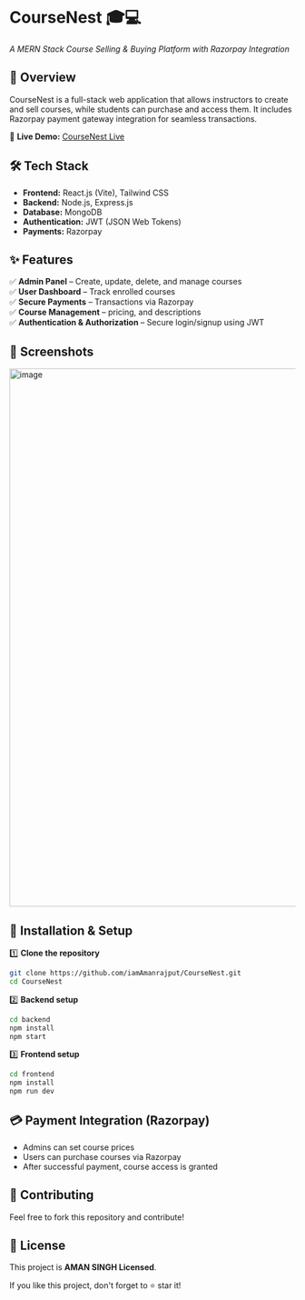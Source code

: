 # CourseNest 🎓💻  
_A MERN Stack Course Selling & Buying Platform with Razorpay Integration_

## 🚀 Overview  
CourseNest is a full-stack web application that allows instructors to create and sell courses, while students can purchase and access them. It includes Razorpay payment gateway integration for seamless transactions.

🔗 **Live Demo:** [CourseNest Live](https://coursenest.vercel.app/)

## 🛠️ Tech Stack  
- **Frontend:** React.js (Vite), Tailwind CSS  
- **Backend:** Node.js, Express.js  
- **Database:** MongoDB  
- **Authentication:** JWT (JSON Web Tokens)  
- **Payments:** Razorpay  

## ✨ Features  
✅ **Admin Panel** – Create, update, delete, and manage courses  
✅ **User Dashboard** – Track enrolled courses  
✅ **Secure Payments** – Transactions via Razorpay  
✅ **Course Management** – pricing, and descriptions  
✅ **Authentication & Authorization** – Secure login/signup using JWT  

## 📸 Screenshots  
<img width="947" alt="image" src="https://github.com/user-attachments/assets/42ae288f-7298-49aa-a297-3ddb0bc03afd" />
 

## 🔧 Installation & Setup  

1️⃣ **Clone the repository**  
```sh
git clone https://github.com/iamAmanrajput/CourseNest.git
cd CourseNest
```

2️⃣ **Backend setup**  
```sh
cd backend
npm install
npm start
```

3️⃣ **Frontend setup**  
```sh
cd frontend
npm install
npm run dev
```

## 💳 Payment Integration (Razorpay)  
- Admins can set course prices  
- Users can purchase courses via Razorpay  
- After successful payment, course access is granted  

## 🐝 Contributing  
Feel free to fork this repository and contribute!  

## 📄 License  
This project is **AMAN SINGH Licensed**.  

If you like this project, don't forget to ⭐ star it!  

